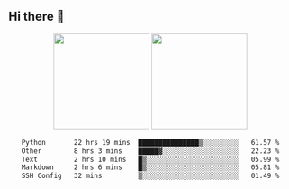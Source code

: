 ## Hi there 👋
<div align="center">
<span>  </span>
<img height="170px" src="https://github-readme-stats.vercel.app/api?username=LZvoid&show_icons=true&count_private==true&v=3" /><span>        </span><img height="170px" src="https://github-readme-stats.vercel.app/api/top-langs/?username=LZvoid&layout=compact&langs_count=8&v=3" />
<span>  </span>
</div>
<div align="center">

<!--START_SECTION:waka-->

```txt
Python       22 hrs 19 mins  ███████████████▒░░░░░░░░░   61.57 %
Other        8 hrs 3 mins    █████▓░░░░░░░░░░░░░░░░░░░   22.23 %
Text         2 hrs 10 mins   █▒░░░░░░░░░░░░░░░░░░░░░░░   05.99 %
Markdown     2 hrs 6 mins    █▒░░░░░░░░░░░░░░░░░░░░░░░   05.81 %
SSH Config   32 mins         ▒░░░░░░░░░░░░░░░░░░░░░░░░   01.49 %
```

<!--END_SECTION:waka-->
</div>
